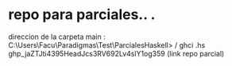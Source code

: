 # repo para parciales.. .
direccion de la carpeta main : C:\Users\Facu\Paradigmas\Test\ParcialesHaskell> / ghci .hs
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 (link repo parcial)





